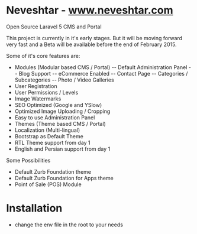 # Neveshtar - www.neveshtar.com
Open Source Laravel 5 CMS and Portal

This project is currently in it's early stages. But it will be moving forward very fast and a Beta will be available before the end of February 2015.

Some of it's core features are:

- Modules (Modular based CMS / Portal)
	-- Default Administration Panel
	-- Blog Support
	-- eCommerce Enabled
	-- Contact Page
	-- Categories / Subcategories
	-- Photo / Video Galleries
- User Registration
- User Permissions / Levels
- Image Watermarks
- SEO Optimized (Google and YSlow)
- Optimized Image Uploading / Cropping
- Easy to use Administration Panel
- Themes (Theme based CMS / Portal)
- Localization (Multi-lingual)
- Bootstrap as Default Theme
- RTL Theme support from day 1
- English and Persian support from day 1

Some Possibilities

- Default Zurb Foundation theme
- Default Zurb Foundation for Apps theme
- Point of Sale (POS) Module


# Installation

- change the env file in the root to your needs
